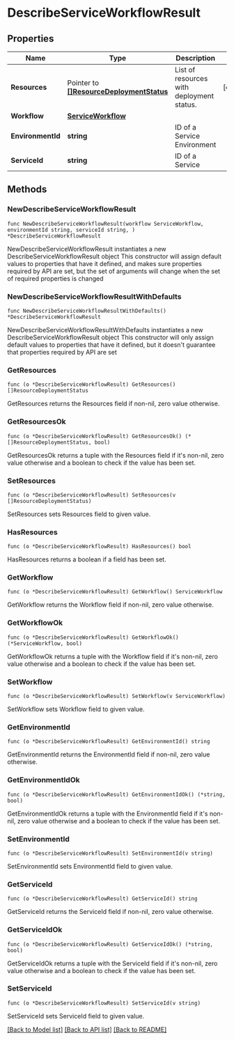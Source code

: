 # DescribeServiceWorkflowResult

## Properties

Name | Type | Description | Notes
------------ | ------------- | ------------- | -------------
**Resources** | Pointer to [**[]ResourceDeploymentStatus**](ResourceDeploymentStatus.md) | List of resources with deployment status. | [optional] 
**Workflow** | [**ServiceWorkflow**](ServiceWorkflow.md) |  | 
**EnvironmentId** | **string** | ID of a Service Environment | 
**ServiceId** | **string** | ID of a Service | 

## Methods

### NewDescribeServiceWorkflowResult

`func NewDescribeServiceWorkflowResult(workflow ServiceWorkflow, environmentId string, serviceId string, ) *DescribeServiceWorkflowResult`

NewDescribeServiceWorkflowResult instantiates a new DescribeServiceWorkflowResult object
This constructor will assign default values to properties that have it defined,
and makes sure properties required by API are set, but the set of arguments
will change when the set of required properties is changed

### NewDescribeServiceWorkflowResultWithDefaults

`func NewDescribeServiceWorkflowResultWithDefaults() *DescribeServiceWorkflowResult`

NewDescribeServiceWorkflowResultWithDefaults instantiates a new DescribeServiceWorkflowResult object
This constructor will only assign default values to properties that have it defined,
but it doesn't guarantee that properties required by API are set

### GetResources

`func (o *DescribeServiceWorkflowResult) GetResources() []ResourceDeploymentStatus`

GetResources returns the Resources field if non-nil, zero value otherwise.

### GetResourcesOk

`func (o *DescribeServiceWorkflowResult) GetResourcesOk() (*[]ResourceDeploymentStatus, bool)`

GetResourcesOk returns a tuple with the Resources field if it's non-nil, zero value otherwise
and a boolean to check if the value has been set.

### SetResources

`func (o *DescribeServiceWorkflowResult) SetResources(v []ResourceDeploymentStatus)`

SetResources sets Resources field to given value.

### HasResources

`func (o *DescribeServiceWorkflowResult) HasResources() bool`

HasResources returns a boolean if a field has been set.

### GetWorkflow

`func (o *DescribeServiceWorkflowResult) GetWorkflow() ServiceWorkflow`

GetWorkflow returns the Workflow field if non-nil, zero value otherwise.

### GetWorkflowOk

`func (o *DescribeServiceWorkflowResult) GetWorkflowOk() (*ServiceWorkflow, bool)`

GetWorkflowOk returns a tuple with the Workflow field if it's non-nil, zero value otherwise
and a boolean to check if the value has been set.

### SetWorkflow

`func (o *DescribeServiceWorkflowResult) SetWorkflow(v ServiceWorkflow)`

SetWorkflow sets Workflow field to given value.


### GetEnvironmentId

`func (o *DescribeServiceWorkflowResult) GetEnvironmentId() string`

GetEnvironmentId returns the EnvironmentId field if non-nil, zero value otherwise.

### GetEnvironmentIdOk

`func (o *DescribeServiceWorkflowResult) GetEnvironmentIdOk() (*string, bool)`

GetEnvironmentIdOk returns a tuple with the EnvironmentId field if it's non-nil, zero value otherwise
and a boolean to check if the value has been set.

### SetEnvironmentId

`func (o *DescribeServiceWorkflowResult) SetEnvironmentId(v string)`

SetEnvironmentId sets EnvironmentId field to given value.


### GetServiceId

`func (o *DescribeServiceWorkflowResult) GetServiceId() string`

GetServiceId returns the ServiceId field if non-nil, zero value otherwise.

### GetServiceIdOk

`func (o *DescribeServiceWorkflowResult) GetServiceIdOk() (*string, bool)`

GetServiceIdOk returns a tuple with the ServiceId field if it's non-nil, zero value otherwise
and a boolean to check if the value has been set.

### SetServiceId

`func (o *DescribeServiceWorkflowResult) SetServiceId(v string)`

SetServiceId sets ServiceId field to given value.



[[Back to Model list]](../README.md#documentation-for-models) [[Back to API list]](../README.md#documentation-for-api-endpoints) [[Back to README]](../README.md)


